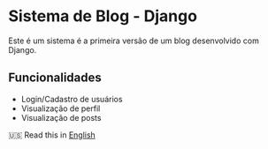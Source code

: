 # Sistema de Blog - Django 

Este é um sistema é a primeira versão de um blog desenvolvido com Django.

## Funcionalidades
- Login/Cadastro de usuários
- Visualização de perfil
- Visualização de posts 

🇺🇸 Read this in [English](README.md)

